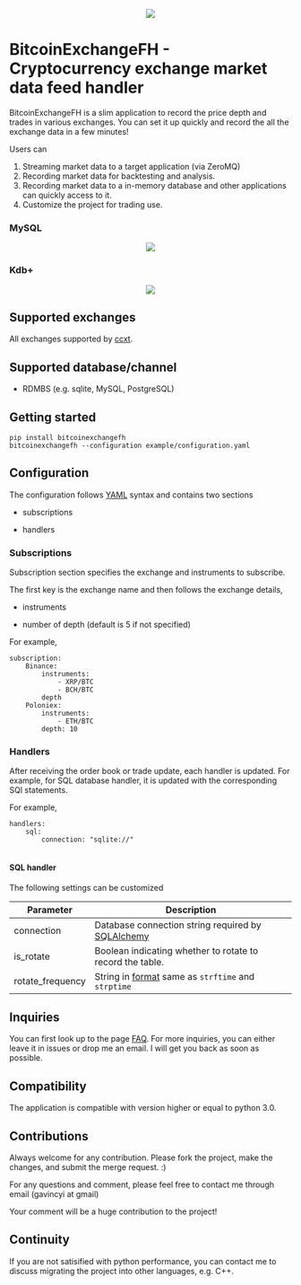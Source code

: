 <p align="center">
  <img src="docs/images/icon.jpg">
</p>

# BitcoinExchangeFH - Cryptocurrency exchange market data feed handler

BitcoinExchangeFH is a slim application to record the price depth and trades in various exchanges. You can set it up quickly and record the all the exchange data in a few minutes!

Users can

1. Streaming market data to a target application (via ZeroMQ)
2. Recording market data for backtesting and analysis.
3. Recording market data to a in-memory database and other applications can quickly access to it.
4. Customize the project for trading use.

### MySQL

<p align="center">
  <img src="docs/images/sample.jpg">
</p>

### Kdb+

<p align="center">
  <img src="docs/images/sample2.jpg">
</p>

## Supported exchanges

All exchanges supported by [ccxt](https://github.com/ccxt/ccxt).


## Supported database/channel

- RDMBS (e.g. sqlite, MySQL, PostgreSQL)

## Getting started

```
pip install bitcoinexchangefh
bitcoinexchangefh --configuration example/configuration.yaml
```

## Configuration

The configuration follows [YAML](https://pyyaml.org/wiki/PyYAMLDocumentation) syntax and contains two sections

- subscriptions

- handlers


### Subscriptions

Subscription section specifies the exchange and instruments to subscribe. 

The first key is the exchange name and then follows the exchange details, 
    
- instruments 

- number of depth (default is 5 if not specified)


For example, 

```
subscription:
    Binance:
        instruments:
            - XRP/BTC
            - BCH/BTC
        depth
    Poloniex:
        instruments:
            - ETH/BTC
        depth: 10
```

### Handlers

After receiving the order book or trade update, each handler is updated. For example, for SQL database handler, it is updated with the corresponding SQl statements.

For example,

```
handlers:
    sql: 
        connection: "sqlite://"
    
```

#### SQL handler

The following settings can be customized

|Parameter|Description|
|---|---|
|connection|Database connection string required by [SQLAlchemy](https://docs.sqlalchemy.org/en/latest/core/engines.html)|
|is_rotate|Boolean indicating whether to rotate to record the table.|
|rotate_frequency|String in [format](https://docs.python.org/2/library/datetime.html#strftime-strptime-behavior) same as `strftime` and `strptime`|


## Inquiries

You can first look up to the page [FAQ](https://github.com/gavincyi/BitcoinExchangeFH/wiki/FAQ). For more inquiries, you can either leave it in issues or drop me an email. I will get you back as soon as possible.

## Compatibility
The application is compatible with version higher or equal to python 3.0.

## Contributions
Always welcome for any contribution. Please fork the project, make the changes, and submit the merge request. :)

For any questions and comment, please feel free to contact me through email (gavincyi at gmail)

Your comment will be a huge contribution to the project!

## Continuity
If you are not satisified with python performance, you can contact me to discuss migrating the project into other languages, e.g. C++.
